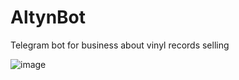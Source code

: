 # AltynBot
Telegram bot for business about vinyl records selling

![image](https://user-images.githubusercontent.com/51825464/124468048-13bcf580-ddb2-11eb-8dd6-82d3e49f6cc5.png)
